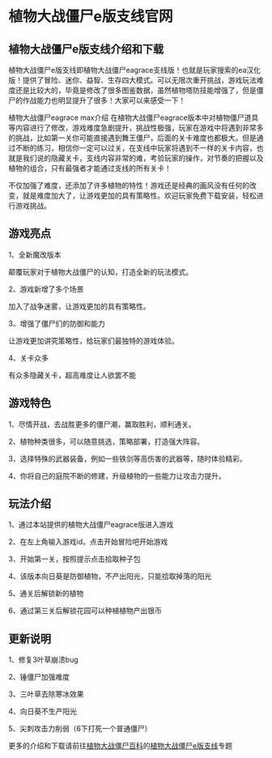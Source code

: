 # 植物大战僵尸e版支线官网
## 植物大战僵尸e版支线介绍和下载
植物大战僵尸e版支线即植物大战僵尸eagrace支线版！也就是玩家搜索的ea汉化版！提供了冒险、迷你、益智、生存四大模式。可以无限次重开挑战，游戏玩法难度还是比较大的，毕竟是修改了很多图鉴数据，虽然植物塔防技能增强了，但是僵尸的作战能力也明显提升了很多！大家可以来感受一下！

植物大战僵尸eagrace max介绍
在植物大战僵尸eagrace版本中对植物僵尸道具等内容进行了修改，游戏难度急剧提升，挑战性极强，玩家在游戏中将遇到非常多的挑战，比如第一关你可能直接遇到舞王僵尸，后面的关卡难度也都极大。但是通过不断的练习，相信你一定可以过关，在支线中玩家将遇到不一样的关卡内容，也就是我们说的隐藏关卡，支线内容非常的难，考验玩家的操作，对节奏的把握以及植物的组合，只有最强者才能通过支线的所有关卡！

不仅加强了难度，还添加了许多植物的特性！游戏还是经典的画风没有任何的改变，就是难度加大了，让游戏更加的具有策略性。欢迎玩家免费下载安装，轻松进行游戏挑战。

## 游戏亮点
1、全新魔改版本

颠覆玩家对于植物大战僵尸的认知，打造全新的玩法模式。

2、游戏新增了多个场景

加入了战争迷雾，让游戏更加的具有策略性。

3、增强了僵尸们的防御和能力

让游戏更加讲究策略性，给玩家们最独特的游戏体验。

4、关卡众多

有众多隐藏关卡，超高难度让人欲罢不能

## 游戏特色
1、尽情开战，去战胜更多的僵尸潮，赢取胜利，顺利通关。

2、植物种类很多，可以随意挑选，策略部署，打造强大阵容。

3、选择特殊的武器装备，例如一些铁剑等高伤害的武器等，随时体验精彩。

4、你将自己的庭院不断的修建，升级植物的一些能力让攻击力提升。

## 玩法介绍
1、通过本站提供的植物大战僵尸eagrace版进入游戏

2、在左上角输入游戏id，点击开始冒险吧开始游戏

3、开始第一关，按照提示点击拾取种子包

4、该版本向日葵是防御植物，不产出阳光，只能拾取掉落的阳光

5、通关后解锁新的植物

6、通过第三关后解锁花园可以种植植物产出银币

## 更新说明
1、修复3叶草崩溃bug

2、锤僵尸加强难度

3、三叶草去除寒冰效果

4、向日葵不生产阳光

5、尖刺攻击力削弱（6下打死一个普通僵尸）

更多的介绍和下载请前往[植物大战僵尸百科](https://pvzbaike.com)的[植物大战僵尸e版支线](https://pvzbaike.com/pvz_eagrace_branch)专题

